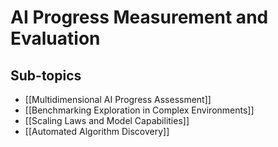 # AI Progress Measurement and Evaluation

## Sub-topics

- [[Multidimensional AI Progress Assessment]]
- [[Benchmarking Exploration in Complex Environments]]
- [[Scaling Laws and Model Capabilities]]
- [[Automated Algorithm Discovery]]
